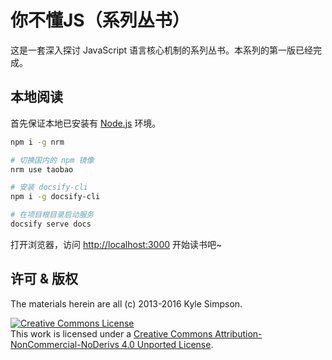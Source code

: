# 你不懂JS（系列丛书）

这是一套深入探讨 JavaScript 语言核心机制的系列丛书。本系列的第一版已经完成。

## 本地阅读

首先保证本地已安装有 [Node.js](http://nodejs.cn/download/) 环境。

```bash
npm i -g nrm

# 切换国内的 npm 镜像
nrm use taobao
```

```bash
# 安装 docsify-cli
npm i -g docsify-cli

# 在项目根目录启动服务
docsify serve docs
```
打开浏览器，访问 <http://localhost:3000> 开始读书吧~

## 许可 & 版权

The materials herein are all (c) 2013-2016 Kyle Simpson.

<a rel="license" href="http://creativecommons.org/licenses/by-nc-nd/4.0/"><img alt="Creative Commons License" style="border-width:0" src="https://i.creativecommons.org/l/by-nc-nd/4.0/88x31.png" /></a><br />This work is licensed under a <a rel="license" href="http://creativecommons.org/licenses/by-nc-nd/4.0/">Creative Commons Attribution-NonCommercial-NoDerivs 4.0 Unported License</a>.
